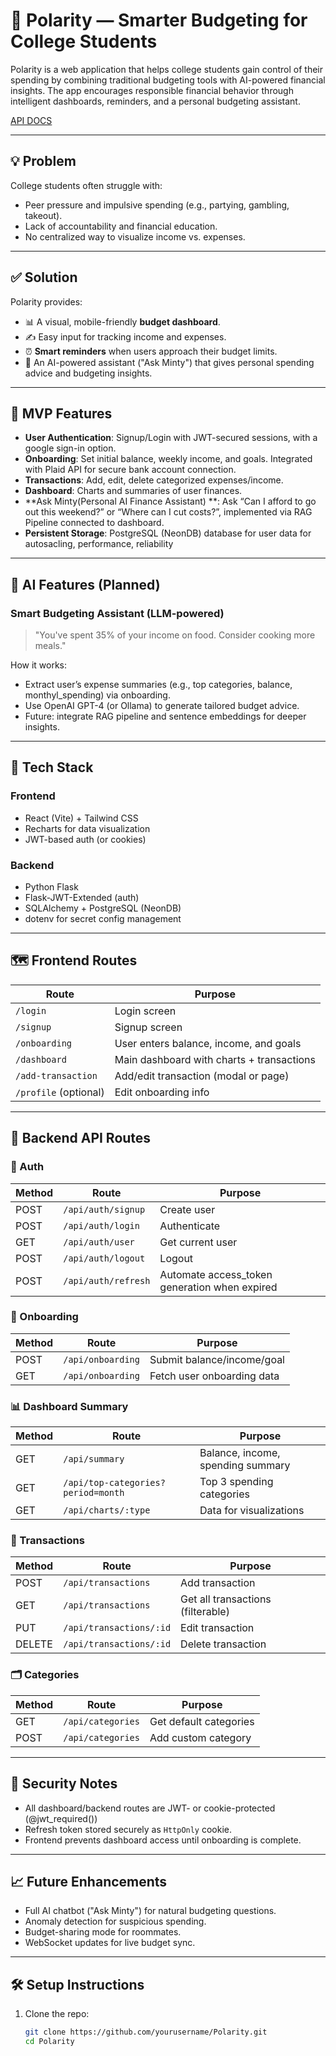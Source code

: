 # 🧠 Polarity — Smarter Budgeting for College Students

Polarity is a web application that helps college students gain control of their spending by combining traditional budgeting tools with AI-powered financial insights. The app encourages responsible financial behavior through intelligent dashboards, reminders, and a personal budgeting assistant.


[API DOCS](https://ejxy25mli8.apidog.io/)

---

## 💡 Problem

College students often struggle with:

- Peer pressure and impulsive spending (e.g., partying, gambling, takeout).
- Lack of accountability and financial education.
- No centralized way to visualize income vs. expenses.

---

## ✅ Solution

Polarity provides:

- 📊 A visual, mobile-friendly **budget dashboard**.
- ✍️ Easy input for tracking income and expenses.
- ⏰ **Smart reminders** when users approach their budget limits.
- 🤖 An AI-powered assistant ("Ask Minty") that gives personal spending advice and budgeting insights.

---

## 🚀 MVP Features

- **User Authentication**: Signup/Login with JWT-secured sessions, with a google sign-in option.
- **Onboarding**: Set initial balance, weekly income, and goals. Integrated with Plaid API for secure bank account connection.
- **Transactions**: Add, edit, delete categorized expenses/income.
- **Dashboard**: Charts and summaries of user finances.
- **Ask Minty(Personal AI Finance Assistant) **: Ask “Can I afford to go out this weekend?” or “Where can I cut costs?”, implemented via RAG Pipeline connected to dashboard.
- **Persistent Storage**: PostgreSQL (NeonDB) database for user data for autosacling, performance, reliability

---

## 🧠 AI Features (Planned)

### Smart Budgeting Assistant (LLM-powered)
> "You've spent 35% of your income on food. Consider cooking more meals."

How it works:

- Extract user’s expense summaries (e.g., top categories, balance, monthyl_spending) via onboarding.
- Use OpenAI GPT-4 (or Ollama) to generate tailored budget advice.
- Future: integrate RAG pipeline and sentence embeddings for deeper insights.


---

## 🧱 Tech Stack

### Frontend
- React (Vite) + Tailwind CSS
- Recharts for data visualization
- JWT-based auth (or cookies)

### Backend
- Python Flask
- Flask-JWT-Extended (auth)
- SQLAlchemy + PostgreSQL (NeonDB)
- dotenv for secret config management

---

## 🗺️ Frontend Routes

| Route | Purpose |
|-------|---------|
| `/login` | Login screen |
| `/signup` | Signup screen |
| `/onboarding` | User enters balance, income, and goals |
| `/dashboard` | Main dashboard with charts + transactions |
| `/add-transaction` | Add/edit transaction (modal or page) |
| `/profile` (optional) | Edit onboarding info |

---

## 📡 Backend API Routes

### 🔐 Auth

| Method | Route | Purpose |
|--------|-------|---------|
| POST | `/api/auth/signup` | Create user |
| POST | `/api/auth/login` | Authenticate |
| GET  | `/api/auth/user` | Get current user |
| POST | `/api/auth/logout` | Logout |
| POST | `/api/auth/refresh` | Automate access_token generation when expired |

### 👋 Onboarding 

| Method | Route | Purpose |
|--------|-------|---------|
| POST | `/api/onboarding` | Submit balance/income/goal |
| GET  | `/api/onboarding` | Fetch user onboarding data |

### 📊 Dashboard Summary

| Method | Route | Purpose |
|--------|-------|---------|
| GET | `/api/summary` | Balance, income, spending summary |
| GET | `/api/top-categories?period=month` | Top 3 spending categories |
| GET | `/api/charts/:type` | Data for visualizations |

### 💸 Transactions

| Method | Route | Purpose |
|--------|-------|---------|
| POST | `/api/transactions` | Add transaction |
| GET | `/api/transactions` | Get all transactions (filterable) |
| PUT | `/api/transactions/:id` | Edit transaction |
| DELETE | `/api/transactions/:id` | Delete transaction |

### 🗂️ Categories

| Method | Route | Purpose |
|--------|-------|---------|
| GET | `/api/categories` | Get default categories |
| POST | `/api/categories` | Add custom category |

---

## 🔐 Security Notes

- All dashboard/backend routes are JWT- or cookie-protected (@jwt_required())
- Refresh token stored securely as `HttpOnly` cookie.
- Frontend prevents dashboard access until onboarding is complete.

---

## 📈 Future Enhancements

- Full AI chatbot ("Ask Minty") for natural budgeting questions.
- Anomaly detection for suspicious spending.
- Budget-sharing mode for roommates.
- WebSocket updates for live budget sync.

---

## 🛠️ Setup Instructions

1. Clone the repo:

   ```bash
   git clone https://github.com/yourusername/Polarity.git
   cd Polarity
